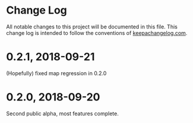 # Change Log
All notable changes to this project will be documented in this file. This change log is intended to follow the conventions of [keepachangelog.com](http://keepachangelog.com/).

# 0.2.1, 2018-09-21

(Hopefully) fixed map regression in 0.2.0

# 0.2.0, 2018-09-20

Second public alpha, most features complete.
